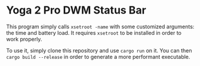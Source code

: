 # Yoga 2 Pro DWM Status Bar

This program simply calls `xsetroot -name` with some customized arguments: the time and battery load. It requires `xsetroot` to be installed in order to work properly.

To use it, simply clone this repository and use `cargo run` on it. You can then `cargo build --release` in order to generate a more performant executable.